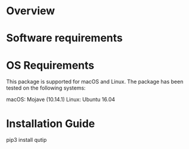 # Overview

# Software requirements

# OS Requirements
This package is supported for macOS and Linux. The package has been tested on the following systems:

macOS: Mojave (10.14.1)
Linux: Ubuntu 16.04


# Installation Guide

pip3 install qutip
